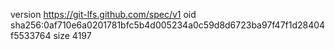 version https://git-lfs.github.com/spec/v1
oid sha256:0af710e6a0201781bfc5b4d005234a0c59d8d6723ba97f47f1d28404f5533764
size 4197
